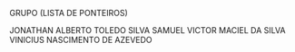 
GRUPO (LISTA DE PONTEIROS)

JONATHAN ALBERTO TOLEDO SILVA
SAMUEL VICTOR MACIEL DA SILVA
VINICIUS NASCIMENTO DE AZEVEDO

